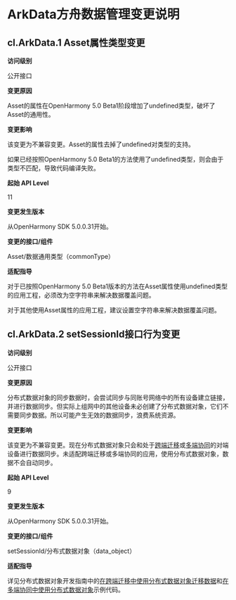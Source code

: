 # ArkData方舟数据管理变更说明

## cl.ArkData.1 Asset属性类型变更

**访问级别**

公开接口

**变更原因**

Asset的属性在OpenHarmony 5.0 Beta1阶段增加了undefined类型，破坏了Asset的通用性。

**变更影响**

该变更为不兼容变更。Asset的属性去掉了undefined对类型的支持。

如果已经按照OpenHarmony 5.0 Beta1的方法使用了undefined类型，则会由于类型不匹配，导致代码编译失败。

**起始 API Level**

11

**变更发生版本**

从OpenHarmony SDK 5.0.0.31开始。

**变更的接口/组件**

Asset/数据通用类型（commonType）

**适配指导**

对于已按照OpenHarmony 5.0 Beta1版本的方法在Asset属性使用undefined类型的应用工程，必须改为空字符串来解决数据覆盖问题。

对于其他使用Asset属性的应用工程，建议设置空字符串来解决数据覆盖问题。

## cl.ArkData.2 setSessionId接口行为变更

**访问级别**

公开接口

**变更原因**

分布式数据对象的同步数据时，会尝试同步与同账号网络中的所有设备建立链接，并进行数据同步。但实际上组网中的其他设备未必创建了分布式数据对象，它们不需要同步数据。所以可能产生无效的数据同步，浪费系统资源。

**变更影响**

该变更为不兼容变更。现在分布式数据对象只会和处于[跨端迁移](../../../application-dev/application-models/hop-cross-device-migration.md)或[多端协同](../../../application-dev/application-models/hop-multi-device-collaboration.md)的对端设备进行数据同步。未适配跨端迁移或多端协同的应用，使用分布式数据对象，数据不会自动同步。

**起始 API Level**

9

**变更发生版本**

从OpenHarmony SDK 5.0.0.31开始。

**变更的接口/组件**

setSessionId/分布式数据对象（data_object）

**适配指导**

详见分布式数据对象开发指南中的[在跨端迁移中使用分布式数据对象迁移数据](../../../application-dev/database/data-sync-of-distributed-data-object.md#在跨端迁移中使用分布式数据对象迁移数据)和[在多端协同中使用分布式数据对象](../../../application-dev/database/data-sync-of-distributed-data-object.md#在多端协同中使用分布式数据对象)示例代码。
